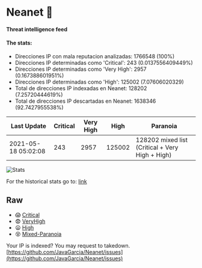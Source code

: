# Neanet :hocho:
#### Threat intelligence feed
#### The stats:

- Direcciones IP con mala reputacion analizadas: 1766548 (100%)
- Direcciones IP determinadas como 'Critical':  243 (0.0137556409449%)
- Direcciones IP determinadas como 'Very High':  2957 (0.167388601951%)
- Direcciones IP determinadas como 'High':  125002 (7.07606020329)
- Total de direcciones IP indexadas en Neanet:  128202 (7.25720444619%)
- Total de direcciones IP descartadas en Neanet:  1638346 (92.7427955538%)

| Last Update | Critical | Very High | High | Paranoia |
| --- | --- | --- | --- | --- |
| 2021-05-18 05:02:08 | 243 | 2957 | 125002 | 128202 mixed list (Critical + Very High + High)|

![Stats](https://docs.google.com/spreadsheets/d/e/2PACX-1vSnaNMIXVabIpDJjufMlzH7poXnshF3mgd8Is1g9ytUEzVsP5my4Trn8f-xkoLLQ38xpL3HtmUexLo6/pubchart?oid=501124687&format=image)

For the historical stats go to: [link](/stats.csv)
## Raw
- :scream: [Critical](https://raw.githubusercontent.com/JavaGarcia/Neanet/master/blacklists/neanet_critical.txt)
- :fearful: [VeryHigh](https://raw.githubusercontent.com/JavaGarcia/Neanet/master/blacklists/neanet_veryHigh.txtt)
- :frowning: [High](https://raw.githubusercontent.com/JavaGarcia/Neanet/master/blacklists/neanet_high.txt)
- :dizzy_face: [Mixed-Paranoia](https://raw.githubusercontent.com/JavaGarcia/Neanet/master/blacklists/neanet_all.txt)


Your IP is indexed? You may request to takedown. [https://github.com/JavaGarcia/Neanet/issues](https://github.com/JavaGarcia/Neanet/issues)














































































































































































































































































































































































































































































































































































































































































































































































































































































































































































































































































































































































































































































































































































































































































































































































































































































































































































































































































































































































































































































































































































































































































































































































































































































































































































































































































































































































































































































































































































































































































































































































































































































































































































































































































































































































































































































































































































































































































































































































































































































































































































































































































































































































































































































































































































































































































































































































































































































































































































































































































































































































































































































































































































































































































































































































































































































































































































































































































































































































































































































































































































































































































































































































































































































































































































































































